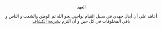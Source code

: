 <!DOCTYPE html>
<html>
<head>
    <meta charset="UTF-8">
    <meta http-equiv="X-UA-Compatible" content="IE=edge">
    <meta name="viewport" content="width=device-width, initial-scale=1.0">
    <title>عهد الكشاف</title>
</head>
<body>
    <center>
        <p>العهد</p>
        <p>أعاهد على أن أبذل جهدي في سبيل القيام بواجبي نحو الله ثم الوطن والشعب و الناس و باقي المخلوقات في كل حين و أن ألتزم <a href="file:///C:/Users/User/Desktop/New%20folder%20(2)/laith.html" target="_blank" >بشريعة الكشاف</a></p>
    </center>
</body>
</html>
